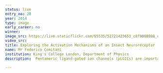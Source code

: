 ```yaml
---
status: live
entry_no: 28
year: 2014
type: image 
early_career: no 
winner: 
image_src: https://live.staticflickr.com/65535/52721423653_c8f9088808_c_d.jpg
video_src: 
title: Exploring the Activation Mechanisms of an Insect Neuroreceptor
name: Mr Federico Comitani
institution: King's College London, Department of Physics
description:  Pentameric ligand-gated ion channels (pLGICs) are important neuroreceptors that mediate the fast communication between neurons by allowing ions to pass across the cell membrane in response to the binding of a small molecule, the neurotransmitter. Their malfunction is linked to serious neuronal disorders such as Alzheimer's disease and they are major drug target; in insects they are involved in insecticide resistance. Using a novel computational technique for accelerating rare events, "funnel metadynamics", we simulated binding and unbinding events of the neurotransmitter GABA to the fruit fly RDL receptor&colon; the part of this system containing the binding site is shown in blue. The orange funnel represents a restraining potential that restricts the exploration of GABA in the solvent outside the protein, allowing for accurate estimations of the energy of binding. Sequential snapshots of GABA, coloured from red to violet, suggest a possible unbinding path. The image was generated with VMD v1.9.2.
  
---
```

